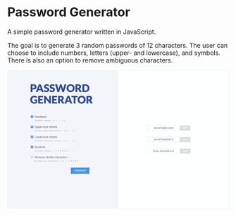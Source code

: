 # Password Generator

A simple password generator written in JavaScript.  
  
The goal is to generate 3 random passwords of 12 characters. The user can choose to include numbers, letters (upper- and lowercase), and symbols.
There is also an option to remove ambiguous characters.
  
  
  
<p align="center">
  <img src="https://raw.githubusercontent.com/Adarsh1908/Web-Password-Generator/master/screenshot.png" alt="Password Generator" />
</p>
  

